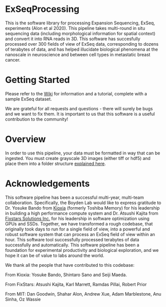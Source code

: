 # ExSeqProcessing

This is the software library for processing Expansion Sequencing, ExSeq, experiments (Alon et al 2020). This pipeline takes multi-round in situ sequencing data (including morphological information for spatial context) and convert it into RNA reads in 3D. This software has succesfully processed over 300 fields of view of ExSeq data, corresponding to dozens of terabytes of data, and has helped illucidate biological phenomena at the nanoscale in neuroscience and between cell types in metastatic breast cancer. 

# Getting Started
Please refer to the [Wiki](https://github.com/dgoodwin208/ExSeqProcessing/wiki) for information and a tutorial, complete with a sample ExSeq dataset. 

We are grateful for all requests and questions - there will surely be bugs and we want to fix them. It is important to us that this software is a useful contribution to the community!

# Overview
In order to use this pipeline, your data must be formatted in way that can be ingested. You must create grayscale 3D images (either tiff or hdf5) and place them into a folder structure [explained here](https://github.com/dgoodwin208/ExSeqProcessing/wiki/Input-Data-Preparation). 

# Acknowledgements
This software pipeline has been a successful multi-year, multi-team collaboration. Specifically, the Boyden Lab would like to express gratitude to Dr. Yosuke Bando from [Kioxia](https://www.kioxia.com/en-us/top.html) (formerly Toshiba Memory) for his leadership in building a high performance compute system and Dr. Atsushi Kajita from [Fixstars Solutions Inc.](https://us.fixstars.com) for his leadership in software optimization using GPUs and SSDs. Together, we have transformed a rough codebase, that originally took days to run for a single field of view, into a powerful and robust software system that can process an ExSeq field of view within an hour. This software tool successfully processed terabytes of data successfully and automatically. This software pipeline has been a foundation for experimental productivity and biological exploration, and we hope it can be of value to labs around the world.

We thank all the people that have contributed to this codebase:

From Kioxia: Yosuke Bando, Shintaro Sano and Seiji Maeda.  

From FixStars: Atsushi Kajita, Karl Marrett, Ramdas Pillai, Robert Prior

From MIT: Dan Goodwin, Shahar Alon, Andrew Xue, Adam Marblestone, Anu Sinha, Oz Wassie
